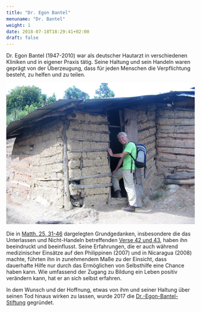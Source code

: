 ```yaml
---
title: "Dr. Egon Bantel"
menuname: "Dr. Bantel"
weight: 1
date: 2018-07-18T18:29:41+02:00
draft: false
---
```

Dr. Egon Bantel (1947-2010) war als deutscher Hautarzt in verschiedenen Kliniken
und in eigener Praxis tätig. Seine Haltung und sein Handeln waren geprägt von
der Überzeugung, dass für jeden Menschen die Verpflichtung besteht, zu
helfen und zu teilen.

<img src="bantel2.jpg" title="Dr. Egon Bantel 2008 in Nicaragua" class="img-fluid">

Die in [Matth. 25, 31-46][1] dargelegten Grundgedanken, insbesondere die das
Unterlassen und Nicht-Handeln betreffenden [Verse 42 und 43][2], haben ihn
beeindruckt und beeinflusst. Seine Erfahrungen, die er auch während
medizinischer Einsätze auf den Philippinen (2007) und in Nicaragua (2008)
machte, führten ihn in zunehmendem Maße zu der Einsicht, dass dauerhafte Hilfe
nur durch das Ermöglichen von Selbsthilfe eine Chance haben kann. Wie umfassend
der Zugang zu Bildung ein Leben positiv verändern kann, hat er an sich selbst
erfahren.

<!-- <img src="bantel1.jpg" title="Dr. Egon Bantel 2008 in Nicaragua" class="img-fluid"> -->

In dem Wunsch und der Hoffnung, etwas von ihm und seiner Haltung über seinen Tod
hinaus wirken zu lassen, wurde 2017 die [Dr.-Egon-Bantel-Stiftung][3] gegründet. 

[1]: https://www.die-bibel.de/bibeln/online-bibeln/einheitsuebersetzung/bibeltext/bibel/text/lesen/stelle/50/250031/250046/
[2]: https://www.die-bibel.de/bibeln/online-bibeln/einheitsuebersetzung/bibeltext/bibel/text/lesen/stelle/50/250042/250043/
[3]: #stiftung
